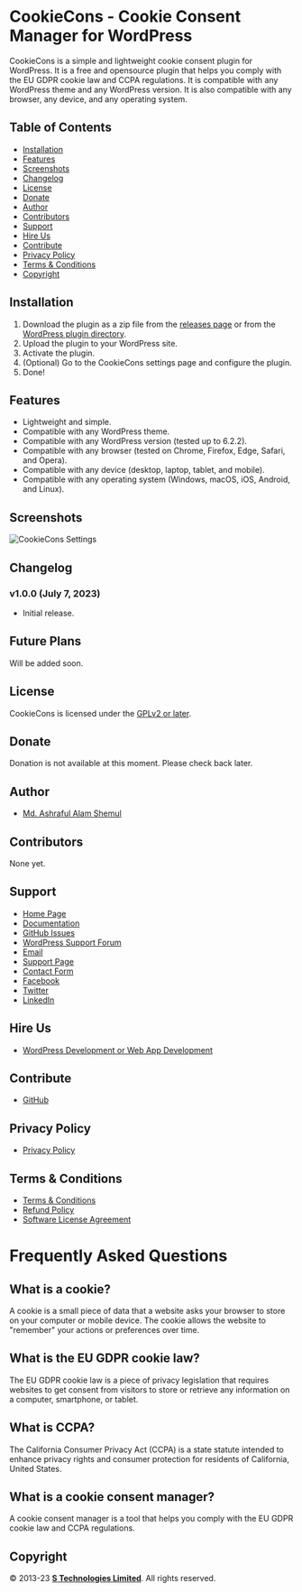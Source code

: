 # CookieCons - Cookie Consent Manager for WordPress

CookieCons is a simple and lightweight cookie consent plugin for WordPress. It is a free and opensource plugin that helps you comply with the EU GDPR cookie law and CCPA regulations. It is compatible with any WordPress theme and any WordPress version. It is also compatible with any browser, any device, and any operating system.

## Table of Contents

* [Installation](#installation)
* [Features](#features)
* [Screenshots](#screenshots)
* [Changelog](#changelog)
* [License](#license)
* [Donate](#donate)
* [Author](#author)
* [Contributors](#contributors)
* [Support](#support)
* [Hire Us](#hire-us)
* [Contribute](#contribute)
* [Privacy Policy](#privacy-policy)
* [Terms & Conditions](#terms--conditions)
* [Copyright](#copyright)

## Installation

1. Download the plugin as a zip file from the [releases page]() or from the [WordPress plugin directory](https://wordpress.org/plugins/CookieCons/).
2. Upload the plugin to your WordPress site.
3. Activate the plugin.
4. (Optional) Go to the CookieCons settings page and configure the plugin.
5. Done!

## Features

* Lightweight and simple.
* Compatible with any WordPress theme.
* Compatible with any WordPress version (tested up to 6.2.2).
* Compatible with any browser (tested on Chrome, Firefox, Edge, Safari, and Opera).
* Compatible with any device (desktop, laptop, tablet, and mobile).
* Compatible with any operating system (Windows, macOS, iOS, Android, and Linux).

## Screenshots

![CookieCons Settings](https://raw.githubusercontent.com/STechBD/CookieCons/main/asset/screenshot.png)

## Changelog

### v1.0.0 (July 7, 2023)

* Initial release.

## Future Plans

Will be added soon.

## License

CookieCons is licensed under the [GPLv2 or later](https://www.gnu.org/licenses/gpl-2.0.html).

## Donate

Donation is not available at this moment. Please check back later.

## Author

* [Md. Ashraful Alam Shemul](https://github.com/AAShemul)

## Contributors

None yet.

## Support

* [Home Page](https://www.stechbd.net/project/CookieCons/)
* [Documentation](https://docs.stechbd.net/CookieCons/)
* [GitHub Issues](https://github.com/STechBD/CookieCons/issues)
* [WordPress Support Forum](https://wordpress.org/support/plugin/CookieCons/)
* [Email](mailto:product@stechbd.net)
* [Support Page](https://wwwstechbd.net/support)
* [Contact Form](https://www.stechbd.net/contact)
* [Facebook](https://www.facebook.com/STechBD.Net)
* [Twitter](https://twitter.com/STechBD_Net)
* [LinkedIn](https://www.linkedin.com/company/STechBD)

## Hire Us

* [WordPress Development or Web App Development](https://www.stechbd.net/web-development)

## Contribute

* [GitHub](https://github.com/STechBD/CookieCons)

## Privacy Policy

* [Privacy Policy](https://www.stechbd.net/privacy)

## Terms & Conditions

* [Terms & Conditions](https://www.stechbd.net/terms)
* [Refund Policy](https://www.stechbd.net/refund-policy)
* [Software License Agreement](https://www.stechbd.net/software-license-agreement)

# Frequently Asked Questions

## What is a cookie?

A cookie is a small piece of data that a website asks your browser to store on your computer or mobile device. The cookie allows the website to "remember" your actions or preferences over time.

## What is the EU GDPR cookie law?

The EU GDPR cookie law is a piece of privacy legislation that requires websites to get consent from visitors to store or retrieve any information on a computer, smartphone, or tablet.

## What is CCPA?

The California Consumer Privacy Act (CCPA) is a state statute intended to enhance privacy rights and consumer protection for residents of California, United States.

## What is a cookie consent manager?

A cookie consent manager is a tool that helps you comply with the EU GDPR cookie law and CCPA regulations.

## Copyright

© 2013-23 **[S Technologies Limited](https://www.stechbd.net)**. All rights reserved.